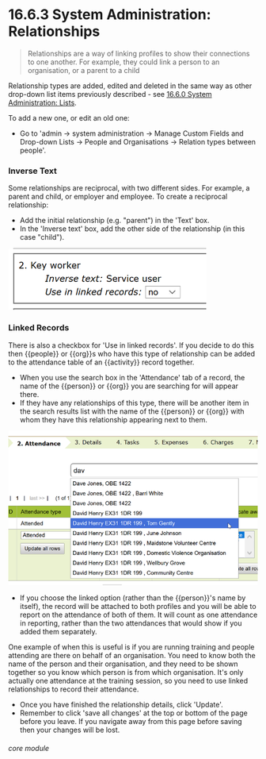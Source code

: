 # 16.6.3  <i class="fa fa-cogs"></i> System Administration: Relationships

> Relationships are a way of linking profiles to show their connections to one another. For example, they could link a person to an organisation, or a parent to a child



Relationship types are added, edited and deleted in the same way as other drop-down list items previously described - see [16.6.0 System Administration: Lists](/help/index/p/16.6.0).

To add a new one, or edit an old one: 
- Go to 'admin -> system administration -> Manage Custom Fields and Drop-down Lists -> People and Organisations -> Relation types between people'.

### Inverse Text
Some relationships are reciprocal, with two different sides. For example, a parent and child, or employer and employee. To create a reciprocal relationship:  

- Add the initial relationship (e.g. "parent") in the 'Text' box.
- In the 'Inverse text' box, add the other side of the relationship (in this case "child"). 

![Inverse Text](16.6.3a.png)

### Linked Records
There is also a checkbox for 'Use in linked records'. If you decide to do this then {{people}} or {{org}}s who have this type of relationship can be added to the attendance table of an {{activity}} record together.

- When you use the search box in the 'Attendance' tab of a record, the name of the {{person}} or {{org}} you are searching for will appear there.
- If they have any relationships of this type, there will be another item in the search results list with the name of the {{person}} or {{org}} with whom they have this relationship appearing next to them. 

![Linked Relationships in a {{Work}} Record](16.6.3b.png)

- If you choose the linked option (rather than the {{person}}'s name by itself), the record will be attached to both profiles and you will be able to report on the attendance of both of them.  It will count as one attendance in reporting, rather than the two attendances that would show if you added them separately.

One example of when this is useful is if you are running training and people attending are there on behalf of an organisation.  You need to know both the name of the person and their organisation, and they need to be shown together so you know which person is from which organisation.  It's only actually one attendance at the training session, so you need to use linked relationships to record their attendance.

- Once you have finished the relationship details, click 'Update'. 
- Remember to click 'save all changes' at the top or bottom of the page before you leave. If you navigate away from this page before saving then your changes will be lost.

###### core module

